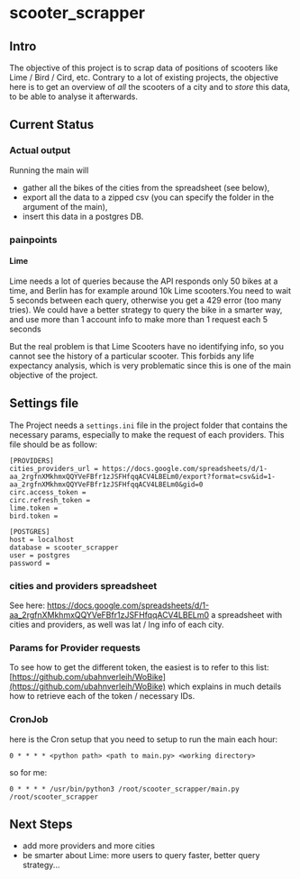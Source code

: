 # scooter_scrapper

## Intro
The objective of this project is to scrap data of positions of scooters like Lime / Bird / Cird, etc.
Contrary to a lot of existing projects, the objective here is to get an overview of *all* the scooters of a city and to *store* this data, to be able to analyse it afterwards.

## Current Status
### Actual output
Running the main will 
* gather all the bikes of the cities from the spreadsheet (see below), 
* export all the data to a zipped csv (you can specify the folder in the argument of the main), 
* insert this data in a postgres DB.

### painpoints
#### Lime
Lime needs a lot of queries because the API responds only 50 bikes at a time, and Berlin has for example around 10k Lime scooters.You need to wait 5 seconds between each query, otherwise you get a 429 error (too many tries).
We could have a better strategy to query the bike in a smarter way, and use more than 1 account info to make more than 1 request each 5 seconds

But the real problem is that Lime Scooters have no identifying info, so you cannot see the history of a particular scooter. This forbids any life expectancy analysis, which is very problematic since this is one of the main objective of the project.

## Settings file
The Project needs a `settings.ini` file in the project folder that contains the necessary params, especially to make the request of each providers. This file should be as follow:

```
[PROVIDERS]
cities_providers_url = https://docs.google.com/spreadsheets/d/1-aa_2rgfnXMkhmxQQYVeFBfr1zJSFHfqqACV4LBELm0/export?format=csv&id=1-aa_2rgfnXMkhmxQQYVeFBfr1zJSFHfqqACV4LBELm0&gid=0
circ.access_token = 
circ.refresh_token = 
lime.token = 
bird.token = 

[POSTGRES]
host = localhost
database = scooter_scrapper
user = postgres
password = 
```

### cities and providers spreadsheet
See here: https://docs.google.com/spreadsheets/d/1-aa_2rgfnXMkhmxQQYVeFBfr1zJSFHfqqACV4LBELm0
a spreadsheet with cities and providers, as well was lat / lng info of each city. 

### Params for Provider requests
To see how to get the different token, the easiest is to refer to this list:
[https://github.com/ubahnverleih/WoBike](https://github.com/ubahnverleih/WoBike)
which explains in much details how to retrieve each of the token / necessary IDs. 

### CronJob
here is the Cron setup that you need to setup to run the main each hour: 

`0 * * * * <python path> <path to main.py> <working directory>`

so for me: 

`0 * * * * /usr/bin/python3 /root/scooter_scrapper/main.py /root/scooter_scrapper`

## Next Steps
* add more providers and more cities
* be smarter about Lime: more users to query faster, better query strategy...

